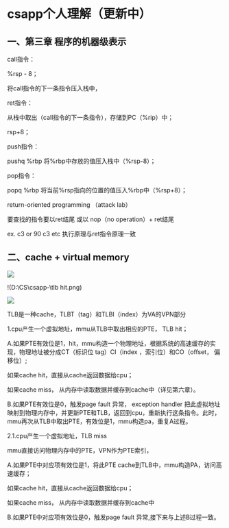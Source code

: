 # csapp个人理解（更新中）



## 一、第三章 程序的机器级表示

call指令：

%rsp - 8；

将call指令的下一条指令压入栈中，



ret指令：

从栈中取出（call指令的下一条指令），存储到PC（%rip）中；

rsp+8；



push指令：

pushq  %rbp    将%rbp中存放的值压入栈中（%rsp-8）；



pop指令：

popq %rbp     将当前%rsp指向的位置的值压入%rbp中（%rsp+8）；



return-oriented programming （attack lab）

要查找的指令要以ret结尾 或以  nop（no operation）+  ret结尾

ex. c3  or  90 c3  etc  执行原理与ret指令原理一致



## 二、cache + virtual memory

![](D:\CS\csapp-\2.png)

!(D:\CS\csapp-\tlb hit.png)

![](D:\CS\csapp-\1.png)

TLB是一种cache，TLBT（tag）和TLBI（index）为VA的VPN部分



1.cpu产生一个虚拟地址，mmu从TLB中取出相应的PTE，  TLB hit；

A.如果PTE有效位是1，hit，mmu构造一个物理地址，根据系统的高速缓存的实现，物理地址被分成CT（标识位 tag）CI（index ，索引位）和CO（offset， 偏移位）;

如果cache hit，直接从cache返回数据给cpu；

如果cache miss， 从内存中读取数据并缓存到cache中（详见第六章）。

B.如果PTE有效位是0，触发page fault 异常， exception handler 把此虚拟地址映射到物理内存中，并更新PTE和TLB，返回到cpu，重新执行这条指令。此时，mmu再次从TLB中取出PTE，有效位是1，mmu构造pa，重复A过程。



2.1.cpu产生一个虚拟地址，TLB miss

mmu直接访问物理内存中的PTE，VPN作为PTE索引，

A.如果PTE中对应项有效位是1，将此PTE cache到TLB中，mmu构造PA，访问高速缓存；

如果cache hit，直接从cache返回数据给cpu；

如果cache miss， 从内存中读取数据并缓存到cache中

B.如果PTE中对应项有效位是0，触发page fault 异常,接下来与上述B过程一致。